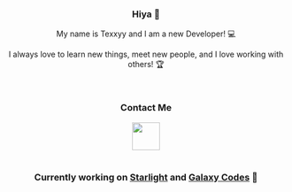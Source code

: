 <h3 align="center">Hiya 👋</h3>
<p align="center">My name is Texxyy and I am a new Developer! 💻</p>
<p align="center">I always love to learn new things, meet new people, and I love working with others! 🏆</p>
<br>
<h3 align="center">Contact Me</h3>
<div align="center">
  <a href="https://github.com/Texxyy/Texxyy/blob/main/discord.md" target="_blank">
    <img src="https://raw.githubusercontent.com/gist/uzza1hossain/e2521e3150e68c2a68a78bdece8a29d9/raw/558a213049001c294356bfc4f2e1a6590ed04532/discord-logo.svg"
         height="50px"></a>
</div>
<h1></h1>
<h3 align="center">Currently working on <a href="https://github.com/Starlight-Network">Starlight</a> and <a href="https://github.com/Galaxy-Codes">Galaxy Codes</a> 🚀</h3>
